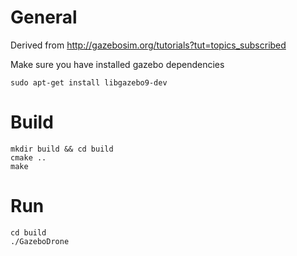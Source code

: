 # General

Derived from http://gazebosim.org/tutorials?tut=topics_subscribed

Make sure you have installed gazebo dependencies

```
sudo apt-get install libgazebo9-dev
```

# Build

```
mkdir build && cd build
cmake ..
make
```

# Run

```
cd build
./GazeboDrone
```

